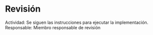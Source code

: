 # Revisión

Actividad: Se siguen las instrucciones para ejecutar la implementación.
Responsable: Miembro responsable de revisión